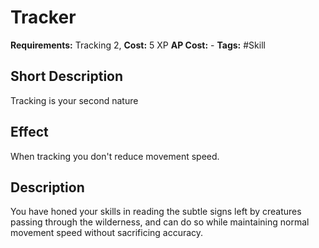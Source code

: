 # Tracker

**Requirements:** Tracking 2,
**Cost:** 5 XP
**AP Cost:** -
**Tags:** #Skill

## Short Description
Tracking is your second nature

## Effect
When tracking you don't reduce movement speed.

## Description
You have honed your skills in reading the subtle signs left by creatures passing through the wilderness, and can do so while maintaining normal movement speed without sacrificing accuracy.

